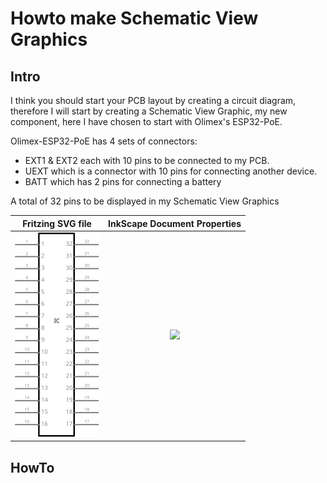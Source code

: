 # Howto make Schematic View Graphics

## Intro

I think you should start your PCB layout by creating a circuit diagram, therefore I will start by creating a Schematic View Graphic, my new component, here I have chosen to start with Olimex's ESP32-PoE.

Olimex-ESP32-PoE has 4 sets of connectors:  

* EXT1 & EXT2 each with 10 pins to be connected to my PCB.
* UEXT which is a connector with 10 pins for connecting another device.
* BATT which has 2 pins for connecting a battery

A total of 32 pins to be displayed in my Schematic View Graphics

|Fritzing SVG file|InkScape Document Properties|
|:---:|:---:|
|![Image from Fritzing](./svg/Olimex-ESP32-PoE_microcontroller_DIP_20_1000mil_1_schematic.svg)|![](./images/Skærmbillede%20fra%202023-11-15%2014-13-32.png)|

## HowTo


